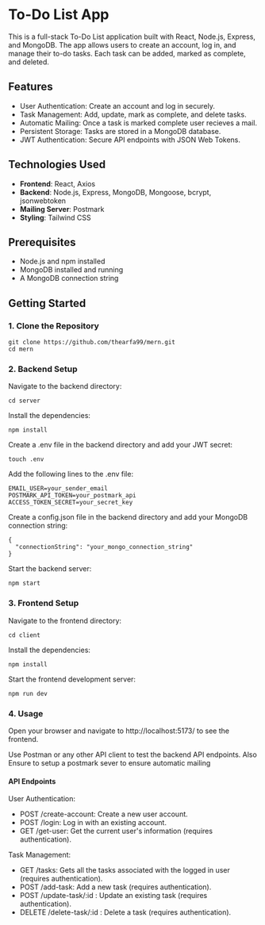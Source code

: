 # To-Do List App

This is a full-stack To-Do List application built with React, Node.js, Express, and MongoDB. The app allows users to create an account, log in, and manage their to-do tasks. Each task can be added, marked as complete, and deleted.

## Features

- User Authentication: Create an account and log in securely.
- Task Management: Add, update, mark as complete, and delete tasks.
- Automatic Mailing: Once a task is marked complete user recieves a mail.
- Persistent Storage: Tasks are stored in a MongoDB database.
- JWT Authentication: Secure API endpoints with JSON Web Tokens.

## Technologies Used

- **Frontend**: React, Axios
- **Backend**: Node.js, Express, MongoDB, Mongoose, bcrypt, jsonwebtoken
- **Mailing Server**: Postmark
- **Styling**: Tailwind CSS

## Prerequisites

- Node.js and npm installed
- MongoDB installed and running
- A MongoDB connection string

## Getting Started

### 1. Clone the Repository
```
git clone https://github.com/thearfa99/mern.git
cd mern
```
### 2. Backend Setup

Navigate to the backend directory:
```
cd server
```
Install the dependencies:
```
npm install
```
Create a .env file in the backend directory and add your JWT secret:
```
touch .env
```
Add the following lines to the .env file:
```
EMAIL_USER=your_sender_email
POSTMARK_API_TOKEN=your_postmark_api
ACCESS_TOKEN_SECRET=your_secret_key
```
Create a config.json file in the backend directory and add your MongoDB connection string:
```
{
  "connectionString": "your_mongo_connection_string"
}
```
Start the backend server:
```
npm start
```
### 3. Frontend Setup
Navigate to the frontend directory:
```
cd client
```
Install the dependencies:
```
npm install
```
Start the frontend development server:
```
npm run dev
```
### 4. Usage
Open your browser and navigate to http://localhost:5173/ to see the frontend.

Use Postman or any other API client to test the backend API endpoints.
Also Ensure to setup a postmark sever to ensure automatic mailing

#### API Endpoints
User Authentication:
- POST /create-account: Create a new user account.
- POST /login: Log in with an existing account.
- GET /get-user: Get the current user's information (requires authentication).

Task Management:
- GET /tasks: Gets all the tasks associated with the logged in user (requires authentication).
- POST /add-task: Add a new task (requires authentication).
- POST /update-task/:id : Update an existing task (requires authentication).
- DELETE /delete-task/:id : Delete a task (requires authentication).
